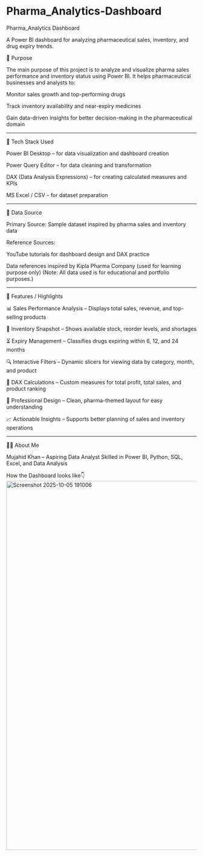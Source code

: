 # Pharma_Analytics-Dashboard
Pharma_Analytics Dashboard

A Power BI dashboard for analyzing pharmaceutical sales, inventory, and drug expiry trends.

🎯 Purpose

The main purpose of this project is to analyze and visualize pharma sales performance and inventory status using Power BI.
It helps pharmaceutical businesses and analysts to:

Monitor sales growth and top-performing drugs

Track inventory availability and near-expiry medicines

Gain data-driven insights for better decision-making in the pharmaceutical domain

---

🧠 Tech Stack Used

Power BI Desktop – for data visualization and dashboard creation

Power Query Editor – for data cleaning and transformation

DAX (Data Analysis Expressions) – for creating calculated measures and KPIs

MS Excel / CSV – for dataset preparation

---

📂 Data Source

Primary Source: Sample dataset inspired by pharma sales and inventory data

Reference Sources:

YouTube tutorials for dashboard design and DAX practice

Data references inspired by Kipla Pharma Company (used for learning purpose only)
(Note: All data used is for educational and portfolio purposes.)

---

🌟 Features / Highlights

📊 Sales Performance Analysis – Displays total sales, revenue, and top-selling products

💼 Inventory Snapshot – Shows available stock, reorder levels, and shortages

⏳ Expiry Management – Classifies drugs expiring within 6, 12, and 24 months

🔍 Interactive Filters – Dynamic slicers for viewing data by category, month, and product

🧮 DAX Calculations – Custom measures for total profit, total sales, and product ranking

🧾 Professional Design – Clean, pharma-themed layout for easy understanding

📈 Actionable Insights – Supports better planning of sales and inventory operations

----

🧑‍💻 About Me

Mujahid Khan – Aspiring Data Analyst
Skilled in Power BI, Python, SQL, Excel, and Data Analysis

How the Dashboard looks like👇
<img width="1705" height="974" alt="Screenshot 2025-10-05 191006" src="https://github.com/user-attachments/assets/1b64cc54-ed73-4558-9644-ff5f487deacd" />

